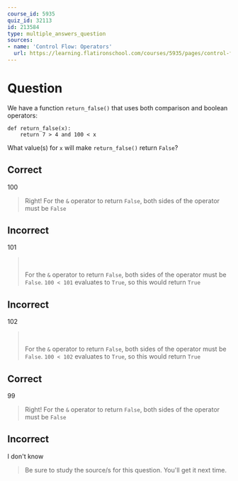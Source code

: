 ```yaml
---
course_id: 5935
quiz_id: 32113
id: 213584
type: multiple_answers_question
sources:
- name: 'Control Flow: Operators'
  url: https://learning.flatironschool.com/courses/5935/pages/control-flow-operators
---
```


# Question

We have a function `return_false()` that uses both comparison and boolean
operators:

```
def return_false(x):
    return 7 > 4 and 100 < x
```

What value(s) for `x` will make `return_false()` return `False`?

## Correct

100

> Right! For the `&` operator to return `False`, both sides of the operator must
> be `False`

## Incorrect

101

> &nbsp; &nbsp; 
> 
> For the `&` operator to return `False`, both sides of the operator must be
> `False`. `100 < 101` evaluates to `True`, so this would return `True`

## Incorrect

102

> &nbsp; &nbsp; 
> 
> For the `&` operator to return `False`, both sides of the operator must be
> `False`. `100 < 102` evaluates to `True`, so this would return `True`

## Correct

99

> Right! For the `&` operator to return `False`, both sides of the operator must
> be `False`

## Incorrect

I don't know

> Be sure to study the source/s for this question. You'll get it next time.
